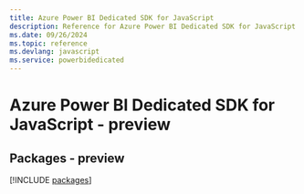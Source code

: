 ```yaml
---
title: Azure Power BI Dedicated SDK for JavaScript
description: Reference for Azure Power BI Dedicated SDK for JavaScript
ms.date: 09/26/2024
ms.topic: reference
ms.devlang: javascript
ms.service: powerbidedicated
---
```

# Azure Power BI Dedicated SDK for JavaScript - preview
## Packages - preview
[!INCLUDE [packages](power-bi-dedicated-index.md)]